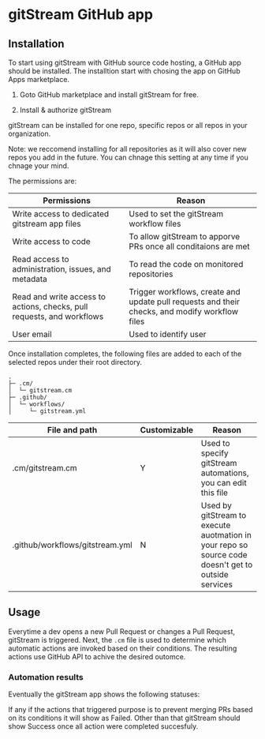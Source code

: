# gitStream GitHub app

## Installation

To start using gitStream with GitHub source code hosting, a GitHub app should be installed. The installtion start with chosing the app on GitHub Apps marketplace.

1. Goto GitHub marketplace and install gitStream for free.

2. Install & authorize gitStream

gitStream can be installed for one repo, specific repos or all repos in your organization. 

Note: we reccomend installing for all repositories as it will also cover new repos you add in the future. You can chnage this setting at any time if you chnage your mind.

The permissions are: 

| Permissions           | Reason |
|----------------------|-------------------------------------------------------|
| Write access to dedicated gitstream app files | Used to set the gitStream workflow files |
| Write access to code | To allow gitStream to apporve PRs once all conditaions are met |
| Read access to administration, issues, and metadata | To read the code on monitored repositories |
| Read and write access to actions, checks, pull requests, and workflows | Trigger workflows, create and update pull requests and their checks, and modify workflow files |
| User email | Used to identify user |

Once installation completes, the following files are added to each of the selected repos under their root directory.

```
.
├─ .cm/
│  └─ gitstream.cm
├─ .github/
│  └─ workflows/
│     └─ gitstream.yml
```

| File and path        | Customizable | Reason |
|----------------------|--------------|----------------------------------------|
| .cm/gitstream.cm     | Y            | Used to specify gitStream automations, you can edit this file |
| .github/workflows/gitstream.yml | N | Used by gitStream to execute auotmation in your repo so source code doesn't get to outside services |

## Usage

Everytime a dev opens a new Pull Request or changes a Pull Request, gitStream is triggered. Next, the `.cm` file is used to determine which automatic actions are invoked based on their conditions. The resulting actions use GitHub API to achive the desired outomce.

### Automation results

Eventually the gitStream app shows the following statuses:  

If any if the actions that triggered purpose is to prevent merging PRs based on its conditions it will show as Failed. Other than that gitStream should show Success once all action were completed succesfuly.
